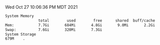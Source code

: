 Wed Oct 27 10:06:36 PM MDT 2021
```bash
System Memory
               total        used        free      shared  buff/cache   available
Mem:           7.7Gi       684Mi       4.8Gi       9.0Mi       2.2Gi       6.7Gi
Swap:          7.6Gi       320Mi       7.3Gi
System Storage
679M	.
```
